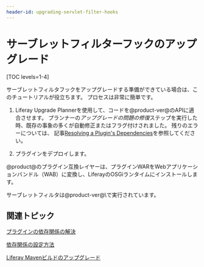 ```yaml
---
header-id: upgrading-servlet-filter-hooks
---
```


# サーブレットフィルターフックのアップグレード

[TOC levels=1-4]

サーブレットフィルタフックをアップグレードする準備ができている場合は、このチュートリアルが役立ちます。 プロセスは非常に簡単です。

1.  Liferay Upgrade Plannerを使用して、コードを@product-ver@のAPIに適合させます。 プランナーの*アップグレードの問題の修復*ステップを実行した時、既存の事象の多くが自動修正またはフラグ付けされました。 残りのエラーについては、 記事[Resolving a Plugin's Dependencies](/docs/7-1/tutorials/-/knowledge_base/t/resolving-a-plugins-dependencies)を参照してください。

2.  プラグインをデプロイします。

@product@のプラグイン互換レイヤーは、プラグインWARをWebアプリケーションバンドル（WAB）に変換し、LiferayのOSGiランタイムにインストールします。

サーブレットフィルタは@product-ver@\で実行されています。

## 関連トピック

[プラグインの依存関係の解決](/docs/7-1/tutorials/-/knowledge_base/t/resolving-a-plugins-dependencies)

[依存関係の設定方法](/docs/7-1/tutorials/-/knowledge_base/t/configuring-dependencies)

[Liferay Mavenビルドのアップグレード](/docs/7-1/tutorials/-/knowledge_base/t/upgrading-the-liferay-maven-build)
